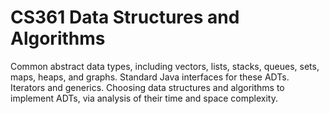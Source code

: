 # CS361 Data Structures and Algorithms
Common abstract data types, including vectors, lists, stacks, queues, sets, maps, heaps, and graphs. Standard Java interfaces 
for these ADTs. Iterators and generics. Choosing data structures and algorithms to implement ADTs, via analysis of their time 
and space complexity.
